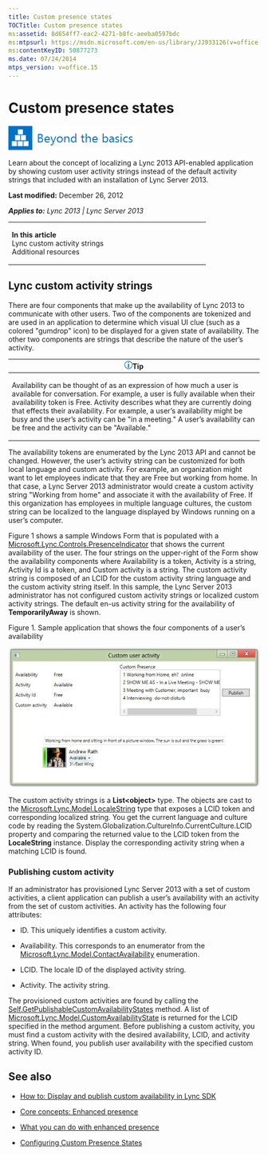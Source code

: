 ```yaml
---
title: Custom presence states
TOCTitle: Custom presence states
ms:assetid: 8d654ff7-eac2-4271-b8fc-aeeba0597bdc
ms:mtpsurl: https://msdn.microsoft.com/en-us/library/JJ933126(v=office.15)
ms:contentKeyID: 50877273
ms.date: 07/24/2014
mtps_version: v=office.15
---
```


# Custom presence states

![Beyond the basics topic](images/JJ937254.mod_icon_beyondbasics_long(Office.15).png "Beyond the basics topic")

Learn about the concept of localizing a Lync 2013 API-enabled application by showing custom user activity strings instead of the default activity strings that included with an installation of Lync Server 2013.

**Last modified:** December 26, 2012

***Applies to:** Lync 2013 | Lync Server 2013*

<table>
<colgroup>
<col style="width: 50%" />
<col style="width: 50%" />
</colgroup>
<tbody>
<tr class="odd">
<td><p><strong>In this article</strong><br />
Lync custom activity strings<br />
Additional resources</p></td>
<td><p></p></td>
</tr>
</tbody>
</table>

## Lync custom activity strings

There are four components that make up the availability of Lync 2013 to communicate with other users. Two of the components are tokenized and are used in an application to determine which visual UI clue (such as a colored "gumdrop" icon) to be displayed for a given state of availability. The other two components are strings that describe the nature of the user’s activity.

<table>
<colgroup>
<col style="width: 100%" />
</colgroup>
<thead>
<tr class="header">
<th><img src="images/JJ933112.alert_note(Office.15).gif" title="Tip" alt="Tip" /><strong>Tip</strong></th>
</tr>
</thead>
<tbody>
<tr class="odd">
<td><p>Availability can be thought of as an expression of how much a user is available for conversation. For example, a user is fully available when their availability token is Free. Activity describes what they are currently doing that effects their availability. For example, a user’s availability might be busy and the user’s activity can be &quot;in a meeting.&quot; A user’s availability can be free and the activity can be &quot;Available.&quot;</p></td>
</tr>
</tbody>
</table>

The availability tokens are enumerated by the Lync 2013 API and cannot be changed. However, the user’s activity string can be customized for both local language and custom activity. For example, an organization might want to let employees indicate that they are Free but working from home. In that case, a Lync Server 2013 administrator would create a custom activity string "Working from home" and associate it with the availability of Free. If this organization has employees in multiple language cultures, the custom string can be localized to the language displayed by Windows running on a user’s computer.

Figure 1 shows a sample Windows Form that is populated with a [Microsoft.Lync.Controls.PresenceIndicator](https://msdn.microsoft.com/en-us/library/hh345947\(v=office.15\)) that shows the current availability of the user. The four strings on the upper-right of the Form show the availability components where Availability is a token, Activity is a string, Activity Id is a token, and Custom activity is a string. The custom activity string is composed of an LCID for the custom activity string language and the custom activity string itself. In this sample, the Lync Server 2013 administrator has not configured custom activity strings or localized custom activity strings. The default en-us activity string for the availability of **TemporarilyAway** is shown.

Figure 1. Sample application that shows the four components of a user’s availability

  
![Screen shot of sample that shows custom activity](images/JJ937312.LyncClientSDK_CustomActivityStrings(Office.15).jpg "Screen shot of sample that shows custom activity")

The custom activity strings is a **List\<object\>** type. The objects are cast to the [Microsoft.Lync.Model.LocaleString](https://msdn.microsoft.com/en-us/library/jj266954\(v=office.15\)) type that exposes a LCID token and corresponding localized string. You get the current language and culture code by reading the System.Globalization.CultureInfo.CurrentCulture.LCID property and comparing the returned value to the LCID token from the **LocaleString** instance. Display the corresponding activity string when a matching LCID is found.

### Publishing custom activity

If an administrator has provisioned Lync Server 2013 with a set of custom activities, a client application can publish a user’s availability with an activity from the set of custom activities. An activity has the following four attributes:

  - ID. This uniquely identifies a custom activity.

  - Availability. This corresponds to an enumerator from the [Microsoft.Lync.Model.ContactAvailability](https://msdn.microsoft.com/en-us/library/jj293978\(v=office.15\)) enumeration.

  - LCID. The locale ID of the displayed activity string.

  - Activity. The activity string.

The provisioned custom activities are found by calling the [Self.GetPublishableCustomAvailabilityStates](https://msdn.microsoft.com/en-us/library/jj275943\(v=office.15\)) method. A list of [Microsoft.Lync.Model.CustomAvailabilityState](https://msdn.microsoft.com/en-us/library/jj267650\(v=office.15\)) is returned for the LCID specified in the method argument. Before publishing a custom activity, you must find a custom activity with the desired availability, LCID, and activity string. When found, you publish user availability with the specified custom activity ID.

## See also

  - [How to: Display and publish custom availability in Lync SDK](how-to-display-and-publish-custom-availability-in-lync-sdk.md)

  - [Core concepts: Enhanced presence](core-concepts-enhanced-presence.md)

  - [What you can do with enhanced presence](what-you-can-do-with-enhanced-presence.md)

  - [Configuring Custom Presence States](http://technet.microsoft.com/en-us/library/gg398997.aspx)

